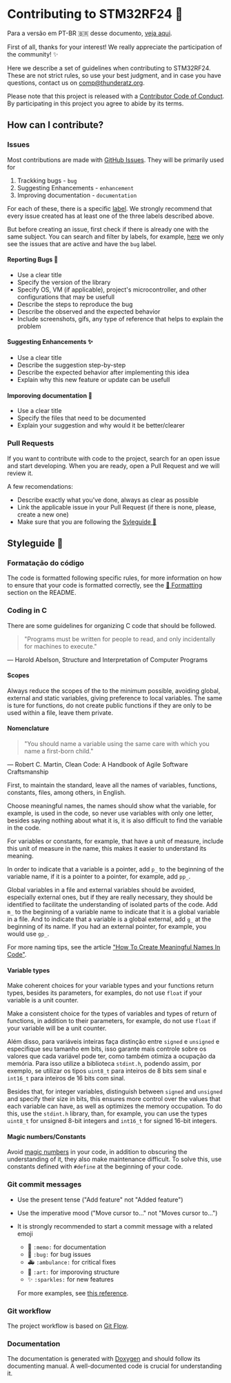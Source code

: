 # Contributing to STM32RF24 🚀

Para a versão em PT-BR 🇧🇷 desse documento, [veja aqui](CONTRIBUTING.pt-br.md).

First of all, thanks for your interest! We really appreciate the participation of the community! ✨

Here we describe a set of guidelines when contributing to STM32RF24. These are not strict rules, so use your best judgment, and in case you have questions, contact us on comp@thunderatz.org.

Please note that this project is released with a [Contributor Code of Conduct](./CODE_OF_CONDUCT.md). By participating in this project you agree to abide by its terms.

## How can I contribute?

### Issues

Most contributions are made with [GitHub Issues](https://guides.github.com/features/issues/). They will be primarily used for

1. Trackking bugs - `bug`
2. Suggesting Enhancements - `enhancement`
3. Improving documentation - `documentation`

For each of these, there is a specific [label](https://docs.github.com/en/enterprise/2.17/user/github/managing-your-work-on-github/applying-labels-to-issues-and-pull-requests). We strongly recommend that every issue created has at least one of the three labels described above.

But before creating an issue, first check if there is already one with the same subject. You can search and filter by labels, for example, [here](https://github.com/ThundeRatz/STM32RF24/labels/bug) we only see the issues that are active and have the `bug` label.

#### Reporting Bugs 🐛

- Use a clear title
- Specify the version of the library
- Specify OS, VM (if applicable), project's microcontroller, and other configurations that may be usefull
- Describe the steps to reproduce the bug
- Describe the observed and the expected behavior
- Include screenshots, gifs, any type of reference that helps to explain the problem

#### Suggesting Enhancements ✨

- Use a clear title
- Describe the suggestion step-by-step
- Describe the expected behavior after implementing this idea
- Explain why this new feature or update can be usefull

#### Imporoving documentation 📝

- Use a clear title
- Specify the files that need to be documented
- Explain your suggestion and why would it be better/clearer

### Pull Requests

If you want to contribute with code to the project, search for an open issue and start developing. When you are ready, open a Pull Request and we will review it.

A few recomendations:

- Describe exactly what you've done, always as clear as possible
- Link the applicable issue in your Pull Request (if there is none, please, create a new one)
- Make sure that you are following the [Syleguide 💄](#styleguide-)

## Styleguide 💄

### Formatação do código

The code is formatted following specific rules, for more information on how to ensure that your code is formatted correctly, see the [🎨 Formatting](./README.md#-formatting) section on the README.

### Coding in C

There are some guidelines for organizing C code that should be followed.

> "Programs must be written for people to read,
> and only incidentally for machines to execute."

― Harold Abelson, Structure and Interpretation of Computer Programs

#### Scopes

Always reduce the scopes of the to the minimum possible, avoiding global, external and static variables, giving preference to local variables. The same is ture for functions, do not create public functions if they are only to be used within a file, leave them private.

#### Nomenclature

> "You should name a variable using the same care
> with which you name a first-born child."

― Robert C. Martin, Clean Code: A Handbook of Agile Software Craftsmanship

First, to maintain the standard, leave all the names of variables, functions, constants, files, among others, in English.

Choose meaningful names, the names should show what the variable, for example, is used in the code, so never use variables with only one letter, besides saying nothing about what it is, it is also difficult to find the variable in the code.

For variables or constants, for example, that have a unit of measure, include this unit of measure in the name, this makes it easier to understand its meaning.

In order to indicate that a variable is a pointer, add `p_` to the beginning of the variable name, if it is a pointer to a pointer, for example, add `pp_`.

Global variables in a file and external variables should be avoided, especially external ones, but if they are really necessary, they should be identified to facilitate the understanding of isolated parts of the code. Add `m_` to the beginning of a variable name to indicate that it is a global variable in a file. And to indicate that a variable is a global external, add `g_` at the beginning of its name. If you had an external pointer, for example, you would use `gp_`.

For more naming tips, see the article ["How To Create Meaningful Names In Code"](https://medium.com/better-programming/how-to-create-meaningful-names-in-code-20d7476537d4).

#### Variable types

Make coherent choices for your variable types and your functions return types, besides its parameters, for examples, do not use `float` if your variable is a unit counter.

Make a consistent choice for the types of variables and types of return of functions, in addition to their parameters, for example, do not use `float` if your variable will be a unit counter.

Além disso, para variáveis inteiras faça distinção entre `signed` e `unsigned` e especifique seu tamanho em bits, isso garante mais controle sobre os valores que cada variável pode ter, como também otimiza a ocupação da memória. Para isso utilize a biblioteca `stdint.h`, podendo assim, por exemplo, se utilizar os tipos `uint8_t` para inteiros de 8 bits sem sinal e `int16_t` para inteiros de 16 bits com sinal.

Besides that, for integer variables, distinguish between `signed` and `unsigned` and specify their size in bits, this ensures more control over the values that each variable can have, as well as optimizes the memory occupation. To do this, use the `stdint.h` library, than, for example, you can use the types `uint8_t` for unsigned 8-bit integers and `int16_t` for signed 16-bit integers.

#### Magic numbers/Constants

Avoid [magic numbers](https://en.wikipedia.org/wiki/Magic_number_(programming)) in your code, in addition to obscuring the understanding of it, they also make maintenance difficult. To solve this, use constants defined with `#define` at the beginning of your code.

### Git commit messages

- Use the present tense ("Add feature" not "Added feature")
- Use the imperative mood ("Move cursor to..." not "Moves cursor to...")
- It is strongly recommended to start a commit message with a related emoji
  - 📝 `:memo:` for documentation
  - 🐛 `:bug:` for bug issues
  - 🚑 `:ambulance:` for critical fixes
  - 🎨 `:art:` for imporoving structure
  - ✨ `:sparkles:` for new features

  For more examples, see [this reference](https://gitmoji.carloscuesta.me/).

### Git workflow

The project workflow is based on [Git Flow](https://nvie.com/posts/a-successful-git-branching-model/).

### Documentation

The documentation is generated with [Doxygen](https://www.doxygen.nl/index.html) and should follow its documenting manual. A well-documented code is crucial for understanding it.
